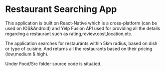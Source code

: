 # Restaurant Searching App

This application is built on React-Native which is a cross-platform (can be used on IOS&Android) and Yelp Fusion API used for providing all the details regarding a restaurant such as rating,review,cost,location,etc.

The application searches for restaurants within 5km radius, based on dish or type of cuisine. And returns all the restaurants based on their pricing (low,medium & high).

Under Food/Src folder source code is situated.
